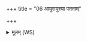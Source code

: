 +++
title = "06 आयुरायुस्या पतताम्"

+++
<details><summary>मूलम् (WS)</summary>

आयुरायुस्या पततां प्राणं प्राणो दधातु मे ।  
देवा यच्चक्रुर्देवेभ्यः स्वर्यन्तो यथायथम् ॥ ६ ॥
</details>